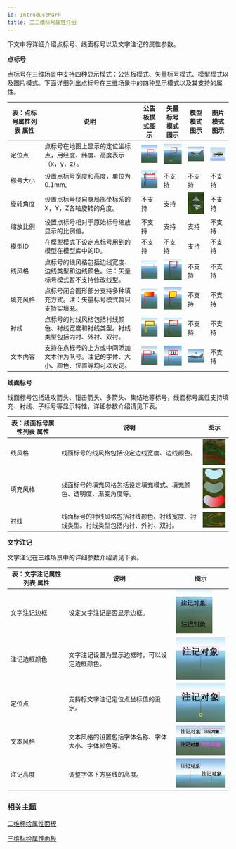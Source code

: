```yaml
---
id: IntroduceMark
title: 二三维标号属性介绍
---
```

下文中将详细介绍点标号、线面标号以及文字注记的属性参数。

**点标号**

点标号在三维场景中支持四种显示模式：公告板模式、矢量标号模式、模型模式以及图片模式。下面详细列出点标号在三维场景中的四种显示模式以及其支持的属性。

表：点标号属性列表  属性 | 说明 | 公告板模式图示 | 矢量标号模式图示 | 模型模式图示 | 图片模式图示  
---|---|---|---|---|---  
定位点 | 点标号在地图上显示的定位坐标点，用经度、纬度、高度表示（x，y，z）。 | ![](../img/pointproperty01.png) |![](../img/pointproperty02.png) | ![](../img/pointproperty03.png) |![](../img/pointproperty04.png)  
标号大小 | 设置点标号宽度和高度，单位为0.1mm。 | ![](../img/pointproperty05.png) | 不支持 | 不支持 |不支持  
旋转角度 | 设置点标号绕自身局部坐标系的X，Y，Z各轴旋转的角度。 | 不支持 | 支持 |![](../img/pointproperty06.png) | 不支持  
缩放比例 | 设置点标号相对于原始标号缩放显示的比例值。 | 不支持 | 支持 | 支持 | 不支持  
模型ID | 在模型模式下设定点标号用到的模型在模型库中的ID。 | 不支持 | 不支持 | 支持 | 不支持  
线风格 | 点标号的线风格包括边线宽度、边线类型和边线颜色。注：矢量标号模式暂不支持修改线型。 |![](../img/pointproperty07.png) | ![](../img/pointproperty08.png) | 不支持 | 不支持  
填充风格 | 点标号闭合图形部分支持多种填充方式。注：矢量标号模式暂只支持实填充。 | ![](../img/pointproperty09.png) |![](../img/pointproperty10.png) | 不支持 | 不支持  
衬线 | 点标号的衬线风格包括衬线颜色、衬线宽度和衬线类型。衬线类型包括内衬、外衬、双衬。 |![](../img/pointproperty11.png) | ![](../img/pointproperty12.png) | 不支持 | 不支持  
文本内容 | 支持在点标号的上方或中间添加文本作为队号。注记的字体、大小、颜色、位置等均可以设定。 |![](../img/pointproperty13.png) | ![](../img/pointproperty14.png) |![](../img/pointproperty15.png) | 不支持  

**线面标号**

线面标号包括进攻箭头、钳击箭头、多箭头、集结地等标号，线面标号属性支持填充、衬线、子标号等显示特性，详细参数介绍请见下表。

表：线面标号属性列表  属性 | 说明 | 图示  
---|---|---  
线风格 | 线面标号的线风格包括设定边线宽度、边线颜色。 | ![](../img/lineproperty01.png)  
填充风格 | 线面标号的填充风格包括设定填充模式、填充颜色、透明度、渐变角度等。 | ![](../img/lineproperty02.png)  
衬线 | 线面标号的衬线风格包括衬线颜色、衬线宽度、衬线类型。衬线类型包括内衬、外衬、双衬。 |![](../img/lineproperty03.png)  

**文字注记**

文字注记在三维场景中的详细参数介绍请见下表。

表：文字注记属性列表  属性 | 说明 | 图示  
---|---|---  
文字注记边框 | 设定文字注记是否显示边框。 | ![](../img/Textproperty01.png)  
注记边框颜色 | 文字注记设置为显示边框时，可以设定边框颜色。 | ![](../img/Textproperty02.png)  
定位点 | 支持标文字注记定位点坐标值的设定。 | ![](../img/Textproperty03.png)  
文本风格 | 文本风格的设置包括字体名称、字体大小、字体颜色等。|![](../img/Textproperty04.png)  
注记高度 | 调整字体下方竖线的高度。 | ![](../img/Textproperty05.png)  

### 相关主题

 [二维标绘属性面板](../2DPlotting/PropertyPanel_2D)

 [三维标绘属性面板](../3DPlotting/PropertyPanel_3D)

